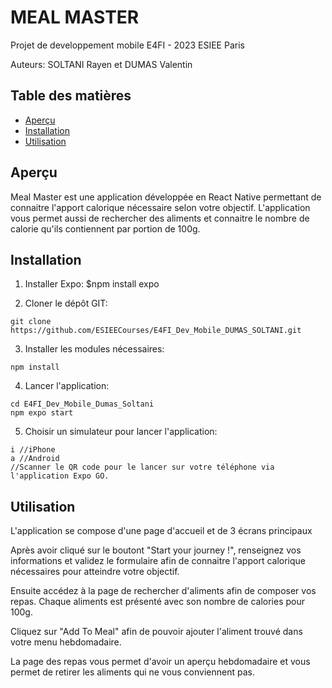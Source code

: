 # MEAL MASTER

Projet de developpement mobile E4FI - 2023 ESIEE Paris

Auteurs: SOLTANI Rayen et DUMAS Valentin 

## Table des matières

- [Aperçu](#aperçu)
- [Installation](#installation)
- [Utilisation](#utilisation)


## Aperçu

Meal Master est une application développée en React Native permettant de connaitre l'apport calorique nécessaire selon votre objectif. 
L'application vous permet aussi de rechercher des aliments et connaitre le nombre de calorie qu'ils contiennent par portion de 100g.

## Installation

1) Installer Expo: 
$npm install expo

2) Cloner le dépôt GIT:  
```
git clone https://github.com/ESIEECourses/E4FI_Dev_Mobile_DUMAS_SOLTANI.git
```

3) Installer les modules nécessaires: 
```
npm install
```

4) Lancer l'application: 
```
cd E4FI_Dev_Mobile_Dumas_Soltani
npm expo start
```

5) Choisir un simulateur pour lancer l'application: 
```
i //iPhone
a //Android
//Scanner le QR code pour le lancer sur votre téléphone via l'application Expo GO.
```


## Utilisation 

L'application se compose d'une page d'accueil et de 3 écrans principaux

Après avoir cliqué sur le boutont "Start your journey !", renseignez vos informations et validez le formulaire afin de connaitre l'apport calorique nécessaires pour atteindre votre objectif.

Ensuite accédez à la page de rechercher d'aliments afin de composer vos repas. 
Chaque aliments est présenté avec son nombre de calories pour 100g.

Cliquez sur "Add To Meal" afin de pouvoir ajouter l'aliment trouvé dans votre menu hebdomadaire.

La page des repas vous permet d'avoir un aperçu hebdomadaire et vous permet de retirer les aliments qui ne vous conviennent pas.





